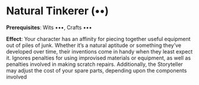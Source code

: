 # Natural Tinkerer (••) 
**Prerequisites**: Wits •••, Crafts ••• 

**Effect**: Your character has an affinity for piecing together useful equipment out of piles of junk. Whether it’s a natural aptitude or something they’ve developed over time, their inventions come in handy when they least expect it. Ignores penalties for using improvised materials or equipment, as well as penalties involved in making scratch repairs. Additionally, the Storyteller may adjust the cost of your spare parts, depending upon the components involved